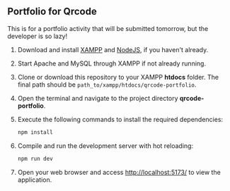 ## Portfolio for Qrcode
This is for a portfolio activity that will be submitted tomorrow, but the developer is so lazy!

1. Download and install
   [XAMPP](https://www.apachefriends.org/download.html)
   and [NodeJS](https://nodejs.org/en/),
   if you haven't already.

2. Start Apache and MySQL through XAMPP if not already running.

3. Clone or download this repository to your XAMPP **htdocs** folder.
   The final path should be `path_to/xampp/htdocs/qrcode-portfolio`.

4. Open the terminal and navigate to the project directory **qrcode-portfolio**.

5. Execute the following commands to install the required dependencies:
   ```sh
   npm install
   ```

6. Compile and run the development server with hot reloading:
   ```sh
   npm run dev
   ```

7. Open your web browser and access <http://localhost:5173/> to view the application.
